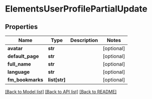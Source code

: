 # ElementsUserProfilePartialUpdate

## Properties

Name | Type | Description | Notes
------------ | ------------- | ------------- | -------------
**avatar** | **str** |  | [optional] 
**default_page** | **str** |  | [optional] 
**full_name** | **str** |  | [optional] 
**language** | **str** |  | [optional] 
**fm_bookmarks** | **list[str]** |  | [optional] 

[[Back to Model list]](../#documentation-for-models) [[Back to API list]](../#documentation-for-api-endpoints) [[Back to README]](../)


